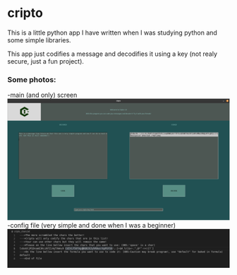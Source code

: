 # cripto

This is a little python app I have written when I was studying python and some simple libraries.

This app just codifies a message and decodifies it using a key (not realy secure, just a fun project).

### Some photos:

-main (and only) screen
![img1](./readme_photos/screen.png)
-config file (very simple and done when I was a beginner)
![img2](./readme_photos/config.png)

